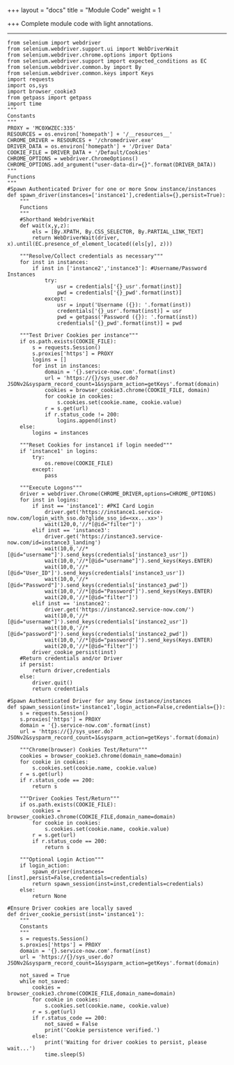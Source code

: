+++
layout = "docs"
title = "Module Code"
weight = 1

+++
Complete module code with light annotations.

<hr />

    from selenium import webdriver
    from selenium.webdriver.support.ui import WebDriverWait
    from selenium.webdriver.chrome.options import Options
    from selenium.webdriver.support import expected_conditions as EC
    from selenium.webdriver.common.by import By
    from selenium.webdriver.common.keys import Keys
    import requests
    import os,sys
    import browser_cookie3
    from getpass import getpass
    import time
    """
    Constants
    """
    PROXY = 'MC0XWZEC:335'
    RESOURCES = os.environ['homepath'] + '/__resources__'
    CHROME_DRIVER = RESOURCES + '/chromedriver.exe'
    DRIVER_DATA = os.environ['homepath'] + '/Driver Data'
    COOKIE_FILE = DRIVER_DATA + '/Default/Cookies'
    CHROME_OPTIONS = webdriver.ChromeOptions()
    CHROME_OPTIONS.add_argument("user-data-dir={}".format(DRIVER_DATA))
    """
    Functions
    """
    #Spawn Authenticated Driver for one or more Snow instance/instances
    def spawn_driver(instances=['instance1'],credentials={},persist=True):
        """
        Functions
        """
        #Shorthand WebdriverWait
        def wait(x,y,z):
            els = [By.XPATH, By.CSS_SELECTOR, By.PARTIAL_LINK_TEXT]
            return WebDriverWait(driver, x).until(EC.presence_of_element_located((els[y], z)))
        
        """Resolve/Collect credentials as necessary"""
        for inst in instances:
            if inst in ['instance2','instance3']: #Username/Password Instances
                try:
                    usr = credentials['{}_usr'.format(inst)]
                    pwd = credentials['{}_pwd'.format(inst)]
                except:
                    usr = input('Username ({}): '.format(inst))
                    credentials['{}_usr'.format(inst)] = usr
                    pwd = getpass('Password ({}): '.format(inst))
                    credentials['{}_pwd'.format(inst)] = pwd
                    
        """Test Driver Cookies per instance"""
        if os.path.exists(COOKIE_FILE):
            s = requests.Session()
            s.proxies['https'] = PROXY
            logins = []
            for inst in instances:
                domain = '{}.service-now.com'.format(inst)
                url = 'https://{}/sys_user.do?JSONv2&sysparm_record_count=1&sysparm_action=getKeys'.format(domain)
                cookies = browser_cookie3.chrome(COOKIE_FILE, domain)
                for cookie in cookies:
                    s.cookies.set(cookie.name, cookie.value)
                r = s.get(url)
                if r.status_code != 200:
                    logins.append(inst)
        else:
            logins = instances
            
        """Reset Cookies for instance1 if login needed"""
        if 'instance1' in logins:
            try:
                os.remove(COOKIE_FILE)
            except:
                pass
            
        """Execute Logons"""
        driver = webdriver.Chrome(CHROME_DRIVER,options=CHROME_OPTIONS)
        for inst in logins:
            if inst == 'instance1': #PKI Card Login
                driver.get('https://instance1.service-now.com/login_with_sso.do?glide_sso_id=<xx...xx>')
                wait(120,0,'//*[@id="filter"]')
            elif inst == 'instance3':
                driver.get('https://instance3.service-now.com/id=instance3_landing')
                wait(10,0,'//*[@id="username"]').send_keys(credentials['instance3_usr'])
                wait(10,0,'//*[@id="username"]').send_keys(Keys.ENTER)
                wait(10,0,'//*[@id="User_ID"]').send_keys(credentials['instance3_usr'])
                wait(10,0,'//*[@id="Password"]').send_keys(credentials['instance3_pwd'])
                wait(10,0,'//*[@id="Password"]').send_keys(Keys.ENTER)
                wait(20,0,'//*[@id="filter"]')
            elif inst == 'instance2':
                driver.get('https://instance2.service-now.com/')
                wait(10,0,'//*[@id="username"]').send_keys(credentials['instance2_usr'])
                wait(10,0,'//*[@id="password"]').send_keys(credentials['instance2_pwd'])
                wait(10,0,'//*[@id="password"]').send_keys(Keys.ENTER)
                wait(20,0,'//*[@id="filter"]')
            driver_cookie_persist(inst)
        #Return credentials and/or Driver    
        if persist:
            return driver,credentials
        else:
            driver.quit()
            return credentials
    
    #Spawn Authenticated Driver for any Snow instance/instances
    def spawn_session(inst='instance1',login_action=False,credentials={}):
        s = requests.Session()
        s.proxies['https'] = PROXY
        domain = '{}.service-now.com'.format(inst)
        url = 'https://{}/sys_user.do?JSONv2&sysparm_record_count=1&sysparm_action=getKeys'.format(domain)
    
        """Chrome(browser) Cookies Test/Return"""
        cookies = browser_cookie3.chrome(domain_name=domain)
        for cookie in cookies:
            s.cookies.set(cookie.name, cookie.value)
        r = s.get(url)
        if r.status_code == 200:
            return s
        
        """Driver Cookies Test/Return"""
        if os.path.exists(COOKIE_FILE):
            cookies = browser_cookie3.chrome(COOKIE_FILE,domain_name=domain)
            for cookie in cookies:
                s.cookies.set(cookie.name, cookie.value)
            r = s.get(url)
            if r.status_code == 200:
                return s
            
        """Optional Login Action"""
        if login_action:
            spawn_driver(instances=[inst],persist=False,credentials=credentials)
            return spawn_session(inst=inst,credentials=credentials)
        else:
            return None
    
    #Ensure Driver cookies are locally saved
    def driver_cookie_persist(inst='instance1'):
        """
        Constants
        """
        s = requests.Session()
        s.proxies['https'] = PROXY
        domain = '{}.service-now.com'.format(inst)
        url = 'https://{}/sys_user.do?JSONv2&sysparm_record_count=1&sysparm_action=getKeys'.format(domain)    
        
        not_saved = True
        while not_saved:
            cookies = browser_cookie3.chrome(COOKIE_FILE,domain_name=domain)
            for cookie in cookies:
                s.cookies.set(cookie.name, cookie.value)
            r = s.get(url)
            if r.status_code == 200:
                not_saved = False
                print('Cookie persistence verified.')
            else:
                print('Waiting for driver cookies to persist, please wait...')
                time.sleep(5)
    